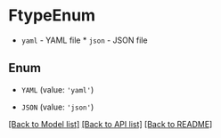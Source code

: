 # FtypeEnum

* `yaml` - YAML file * `json` - JSON file

## Enum

* `YAML` (value: `'yaml'`)

* `JSON` (value: `'json'`)

[[Back to Model list]](../README.md#documentation-for-models) [[Back to API list]](../README.md#documentation-for-api-endpoints) [[Back to README]](../README.md)


